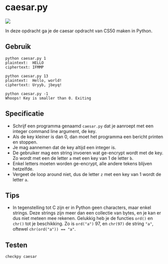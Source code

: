 # caesar.py

![](caesar.jpg)

In deze opdracht ga je de caesar opdracht van CS50 maken in Python.

## Gebruik

	python caesar.py 1
	plaintext:  HELLO
	ciphertext: IFMMP

	python caesar.py 13
	plaintext:  Hello, world!
	ciphertext: Uryyb, jbeyq!

	python caesar.py -1
	Whoops! Key is smaller than 0. Exiting

## Specificatie

* Schrijf een programma genaamd `caesar.py` dat je aanroept met een integer command line argument, de key.
* Als de key kleiner is dan 0, dan moet het programma een bericht printen en stoppen.
* Je mag aannemen dat de key altijd een integer is.
* De gebruiker mag een string invoeren wat ge-encrypt wordt met de key. Zo wordt met een de letter `a` met een key van 1 de letter `b`.
* Enkel letters moeten worden ge-encrypt, alle andere tekens blijven hetzelfde.
* Vergeet de loop around niet, dus de letter `z` met een key van 1 wordt de letter `a`.

## Tips

* In tegenstelling tot C zijn er in Python geen characters, maar enkel strings. Deze strings zijn meer dan een collectie van bytes, en je kan er dus niet meteen mee rekenen. Gelukkig heb je de functies `ord()` en `chr()` tot je beschikking. Zo is `ord("a")` 97, en `chr(97)` de string `"a"`, oftewel `chr(ord("a")) == "a"`.

## Testen

	checkpy caesar
